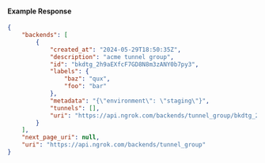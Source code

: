 <!-- Code generated for API Clients. DO NOT EDIT. -->

#### Example Response

```json
{
	"backends": [
		{
			"created_at": "2024-05-29T18:50:35Z",
			"description": "acme tunnel group",
			"id": "bkdtg_2h9aEXfcF7GD8N8m3zANY0b7py3",
			"labels": {
				"baz": "qux",
				"foo": "bar"
			},
			"metadata": "{\"environment\": \"staging\"}",
			"tunnels": [],
			"uri": "https://api.ngrok.com/backends/tunnel_group/bkdtg_2h9aEXfcF7GD8N8m3zANY0b7py3"
		}
	],
	"next_page_uri": null,
	"uri": "https://api.ngrok.com/backends/tunnel_group"
}
```
